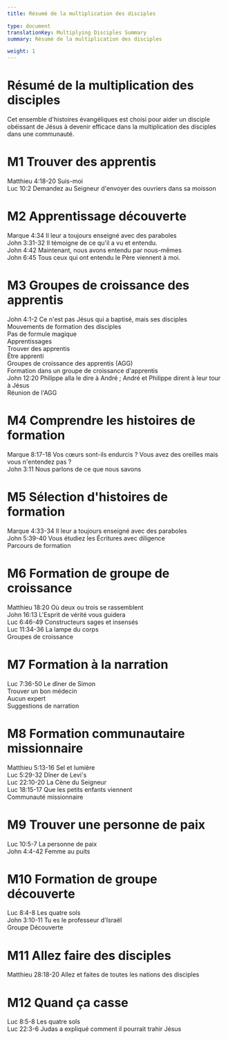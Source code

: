 ```yaml
---
title: Résumé de la multiplication des disciples

type: document
translationKey: Multiplying Disciples Summary
summary: Résumé de la multiplication des disciples

weight: 1
---
```

# Résumé de la multiplication des disciples
Cet ensemble d'histoires évangéliques est choisi pour aider un disciple obéissant de Jésus à devenir efficace dans la multiplication des disciples dans une communauté.
# M1 Trouver des apprentis

Matthieu 4:18-20 Suis-moi<br>Luc 10:2 Demandez au Seigneur d'envoyer des ouvriers dans sa moisson
# M2 Apprentissage découverte

Marque 4:34 Il leur a toujours enseigné avec des paraboles<br>John 3:31-32 Il témoigne de ce qu'il a vu et entendu.<br>John 4:42 Maintenant, nous avons entendu par nous-mêmes<br>John 6:45 Tous ceux qui ont entendu le Père viennent à moi.
# M3 Groupes de croissance des apprentis

John 4:1-2 Ce n'est pas Jésus qui a baptisé, mais ses disciples<br>Mouvements de formation des disciples<br>Pas de formule magique<br>Apprentissages<br>Trouver des apprentis<br>Être apprenti<br>Groupes de croissance des apprentis (AGG)<br>Formation dans un groupe de croissance d'apprentis<br>John 12:20 Philippe alla le dire à André ; André et Philippe dirent à leur tour à Jésus<br>Réunion de l'AGG
# M4 Comprendre les histoires de formation

Marque 8:17-18 Vos cœurs sont-ils endurcis ? Vous avez des oreilles mais vous n'entendez pas ?<br>John 3:11 Nous parlons de ce que nous savons
# M5 Sélection d'histoires de formation

Marque 4:33-34 Il leur a toujours enseigné avec des paraboles<br>John 5:39-40 Vous étudiez les Écritures avec diligence<br>Parcours de formation
# M6 Formation de groupe de croissance

Matthieu 18:20 Où deux ou trois se rassemblent<br>John 16:13 L'Esprit de vérité vous guidera<br>Luc 6:46-49 Constructeurs sages et insensés<br>Luc 11:34-36 La lampe du corps<br>Groupes de croissance
# M7 Formation à la narration

Luc 7:36-50 Le dîner de Simon<br>Trouver un bon médecin<br>Aucun expert<br>Suggestions de narration
# M8 Formation communautaire missionnaire

Matthieu 5:13-16 Sel et lumière<br>Luc 5:29-32 Dîner de Levi's<br>Luc 22:10-20 La Cène du Seigneur<br>Luc 18:15-17 Que les petits enfants viennent<br>Communauté missionnaire
# M9 Trouver une personne de paix

Luc 10:5-7 La personne de paix<br>John 4:4-42 Femme au puits
# M10 Formation de groupe découverte

Luc 8:4-8 Les quatre sols<br>John 3:10-11 Tu es le professeur d'Israël<br>Groupe Découverte
# M11 Allez faire des disciples

Matthieu 28:18-20 Allez et faites de toutes les nations des disciples
# M12 Quand ça casse

Luc 8:5-8 Les quatre sols<br>Luc 22:3-6 Judas a expliqué comment il pourrait trahir Jésus